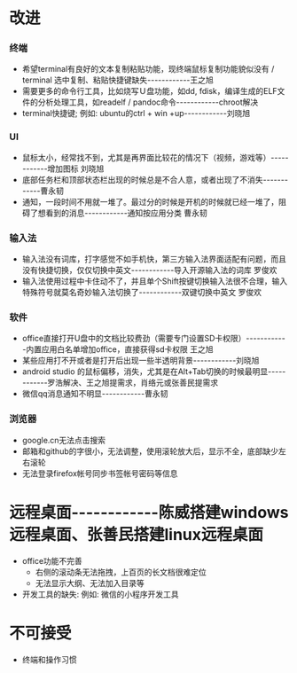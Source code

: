 # 改进
### 终端
   - 希望terminal有良好的文本复制粘贴功能，现终端鼠标复制功能貌似没有 / terminal 选中复制、粘贴快捷键缺失------------王之旭
   - 需要更多的命令行工具，比如烧写Ｕ盘功能，如dd, fdisk，编译生成的ELF文件的分析处理工具，如readelf / pandoc命令------------chroot解决
   - terminal快捷键; 例如: ubuntu的ctrl + win +up------------刘晓旭
   
### UI
   - 鼠标太小，经常找不到，尤其是再界面比较花的情况下（视频，游戏等）------------增加图标 刘晓旭
   - 底部任务栏和顶部状态栏出现的时候总是不合人意，或者出现了不消失------------曹永韧
   - 通知，一段时间不用就一堆了。最过分的时候是开机的时候就已经一堆了，阻碍了想看到的消息------------通知按应用分类 曹永韧

### 输入法
   - 输入法没有词库，打字感觉不如手机快，第三方输入法界面适配有问题，而且没有快捷切换，仅仅切换中英文------------导入开源输入法的词库 罗俊欢
   - 输入法使用过程中卡住动不了，并且单个Shift按键切换输入法很不合理，输入特殊符号就莫名奇妙输入法切换了------------双键切换中英文 罗俊欢

### 软件
   - office直接打开U盘中的文档比较费劲（需要专门设置SD卡权限）------------内置应用白名单增加office，直接获得sd卡权限 王之旭
   - 某些应用打不开或者是打开后出现一些半透明背景------------刘晓旭
   - android studio 的鼠标偏移，消失，尤其是在Alt+Tab切换的时候最明显------------罗浩解决、王之旭提需求，肖络元或张善民提需求
   - 微信qq消息通知不明显------------曹永韧

### 浏览器
   - google.cn无法点击搜索
   - 邮箱和github的字很小，无法调整，使用滚轮放大后，显示不全，底部缺少左右滚轮
   - 无法登录firefox帐号同步书签帐号密码等信息

# 远程桌面------------陈威搭建windows远程桌面、张善民搭建linux远程桌面
   - office功能不完善
      - 右侧的滚动条无法拖拽，上百页的长文档很难定位
      - 无法显示大纲、无法加入目录等
   - 开发工具的缺失: 例如: 微信的小程序开发工具

# 不可接受
   - 终端和操作习惯
